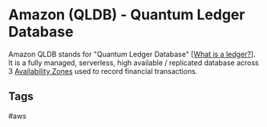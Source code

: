 # Amazon (QLDB) - Quantum Ledger Database

Amazon QLDB stands for "Quantum Ledger Database" [[What is a ledger?](../202309152348)]. It is a fully managed, serverless, high available / replicated database across 3 [Availability Zones](./202309120416) used to record financial transactions.  

## Tags
#aws
